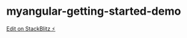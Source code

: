 # myangular-getting-started-demo

[Edit on StackBlitz ⚡️](https://stackblitz.com/edit/myangular-getting-started-demo)